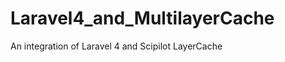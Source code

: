 Laravel4_and_MultilayerCache
============================

An integration of Laravel 4 and Scipilot LayerCache 
